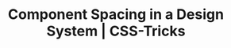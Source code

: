 ---
layout: bookmark
title: Component Spacing in a Design System | CSS-Tricks
tags:
  - Bookmarks
  - Design Systems
created: '2022-03-22T07:06:20.000Z'
link: https://css-tricks.com/component-spacing-design-system
id: 552297123
image: https://css-tricks.com/wp-json/social-image-generator/v1/image/362044
---
